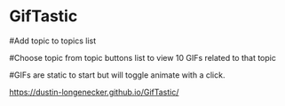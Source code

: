 # GifTastic

#Add topic to topics list

#Choose topic from topic buttons list to view 10 GIFs related to that topic

#GIFs are static to start but will toggle animate with a click.

https://dustin-longenecker.github.io/GifTastic/
